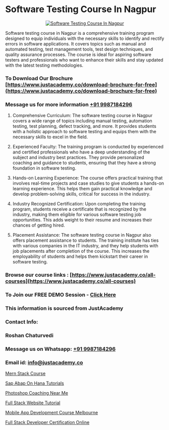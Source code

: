 # Software Testing Course In Nagpur

<p align="center">
  <a href="https://justacademy.co/program-detail/software-testing">
    <img src="https://justacademy.co/storage2/program_images/1704700438.webp" alt="Software Testing Course In Nagpur">
  </a>
</p>


Software testing course in Nagpur is a comprehensive training program designed to equip individuals with the necessary skills to identify and rectify errors in software applications. It covers topics such as manual and automated testing, test management tools, test design techniques, and quality assurance processes. The course is ideal for aspiring software testers and professionals who want to enhance their skills and stay updated with the latest testing methodologies.
### To Download Our Brochure [https://www.justacademy.co/download-brochure-for-free](https://www.justacademy.co/download-brochure-for-free)
### Message us for more information [+91 9987184296](https://api.whatsapp.com/send?phone=919987184296)
1) Comprehensive Curriculum: The software testing course in Nagpur covers a wide range of topics including manual testing, automation testing, test planning, defect tracking, and more. It provides students with a holistic approach to software testing and equips them with the necessary skills to excel in the field.

2) Experienced Faculty: The training program is conducted by experienced and certified professionals who have a deep understanding of the subject and industry best practices. They provide personalized coaching and guidance to students, ensuring that they have a strong foundation in software testing.

3) Hands-on Learning Experience: The course offers practical training that involves real-time projects and case studies to give students a hands-on learning experience. This helps them gain practical knowledge and develop problem-solving skills, critical for success in the industry.

4) Industry Recognized Certification: Upon completing the training program, students receive a certificate that is recognized by the industry, making them eligible for various software testing job opportunities. This adds weight to their resume and increases their chances of getting hired.

5) Placement Assistance: The software testing course in Nagpur also offers placement assistance to students. The training institute has ties with various companies in the IT industry, and they help students with job placements after completion of the course. This increases the employability of students and helps them kickstart their career in software testing.

### Browse our course links : [https://www.justacademy.co/all-courses](https://www.justacademy.co/all-courses) 
### To Join our FREE DEMO Session - [Click Here](https://www.justacademy.co/register-for-course-demo)


### This information is sourced from JustAcademy
### Contact Info:
### Roshan Chaturvedi
### Message us on Whatsapp: [+91 9987184296](https://api.whatsapp.com/send?phone=919987184296)
### Email id: [info@justacademy.co](mailto:info@justacademy.co)
                
[Mern Stack Course](https://www.linkedin.com/pulse/mern-stack-course-justacademy-berlin-2gxdc/)

[Sap Abap On Hana Tutorials](https://www.linkedin.com/pulse/sap-abap-hana-tutorials-justacademy-kolkata-n6csc/)

[Photoshop Coaching Near Me](https://medium.com/@AkashSingh2052/photoshop-coaching-near-me-183a6b133b84)

[Full Stack Website Tutorial](https://medium.com/@shivamja27/full-stack-website-tutorial-714aaee9f4e3)

[Mobile App Development Course Melbourne](https://justacademyin.github.io/Articles/Mobile-App-Development-Course-Melbourne)

[Full Stack Developer Certification Online](https://justacademyin.github.io/Articles/Full-Stack-Developer-Certification-Online)

